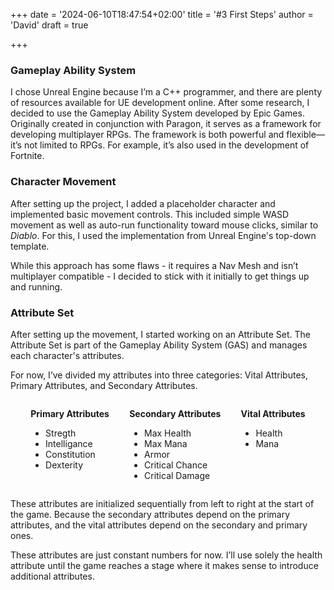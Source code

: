 +++
date = '2024-06-10T18:47:54+02:00'
title = '#3 First Steps'
author = 'David'
draft = true

+++

### Gameplay Ability System

I chose Unreal Engine because I’m a C++ programmer, and there are plenty of resources available for UE development online. After some research, I decided to use the Gameplay Ability System developed by Epic Games. Originally created in conjunction with Paragon, it serves as a framework for developing multiplayer RPGs. The framework is both powerful and flexible—it’s not limited to RPGs. For example, it’s also used in the development of Fortnite.

### Character Movement

After setting up the project, I added a placeholder character and implemented basic movement controls. This included simple WASD movement as well as auto-run functionality toward mouse clicks, similar to *Diablo*. For this, I used the implementation from Unreal Engine's top-down template.

While this approach has some flaws - it requires a Nav Mesh and isn’t multiplayer compatible  - I decided to stick with it initially to get things up and running.

### Attribute Set

After setting up the movement, I started working on an Attribute Set. The Attribute Set is part of the Gameplay Ability System (GAS) and manages each character's attributes.

For now, I’ve divided my attributes into three categories: Vital Attributes, Primary Attributes, and Secondary Attributes.

<div style="display: flex; justify-content: space-evenly;">
<div>

**Primary Attributes**
- Stregth
- Intelligance
- Constitution
- Dexterity
</div>
<div>

**Secondary Attributes**
- Max Health
- Max Mana
- Armor
- Critical Chance
- Critical Damage
</div>
<div>

**Vital Attributes**
- Health
- Mana
</div>

</div>

These attributes are initialized sequentially from left to right at the start of the game. Because the secondary attributes depend on the primary attributes, and the vital attributes depend on the secondary and primary ones.

These attributes are just constant numbers for now. I’ll use solely the health attribute until the game reaches a stage where it makes sense to introduce additional attributes.
